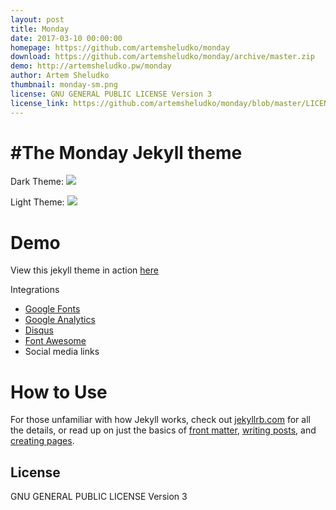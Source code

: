```yaml
---
layout: post
title: Monday
date: 2017-03-10 00:00:00
homepage: https://github.com/artemsheludko/monday
download: https://github.com/artemsheludko/monday/archive/master.zip
demo: http://artemsheludko.pw/monday
author: Artem Sheludko
thumbnail: monday-sm.png
license: GNU GENERAL PUBLIC LICENSE Version 3
license_link: https://github.com/artemsheludko/monday/blob/master/LICENSE
---
```


#The Monday Jekyll theme
=========================

Dark Theme:
![](https://raw.githubusercontent.com/artemsheludko/monday/master/assets/img/documentation/dark.png)

Light Theme:
![](https://raw.githubusercontent.com/artemsheludko/monday/master/assets/img/documentation/light.png)

# Demo
View this jekyll theme in action [here](http://artemsheludko.pw/monday/)

Integrations
  - [Google Fonts](https://fonts.google.com/)
  - [Google Analytics](https://analytics.google.com/analytics/web/)
  - [Disqus](https://disqus.com/)
  - [Font Awesome](http://fontawesome.io/)
  - Social media links

# How to Use

  For those unfamiliar with how Jekyll works, check out [jekyllrb.com](https://jekyllrb.com/) for all the details,
  or read up on just the basics of [front matter](https://jekyllrb.com/docs/frontmatter/), [writing posts](https://jekyllrb.com/docs/posts/),
  and [creating pages](https://jekyllrb.com/docs/pages/).

## License

GNU GENERAL PUBLIC LICENSE Version 3
